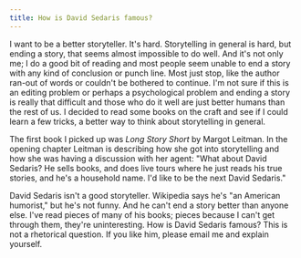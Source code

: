 ```yaml
---
title: How is David Sedaris famous?
---
```


I want to be a better storyteller. It's hard. Storytelling in general is hard, but ending a story, that seems almost impossible to do well. And it's not only me; I do a good bit of reading and most people seem unable to end a story with any kind of conclusion or punch line. Most just stop, like the author ran-out of words or couldn't be bothered to continue. I'm not sure if this is an editing problem or perhaps a psychological problem and ending a story is really that difficult and those who do it well are just better humans than the rest of us. I decided to read some books on the craft and see if I could learn a few tricks, a better way to think about storytelling in general.

The first book I picked up was *Long Story Short* by Margot Leitman. In the opening chapter Leitman is describing how she got into storytelling and how she was having a discussion with her agent: "What about David Sedaris? He sells books, and does live tours where he just reads his true stories, and he's a household name. I'd like to be the next David Sedaris."

David Sedaris isn't a good storyteller. Wikipedia says he's "an American humorist," but he's not funny. And he can't end a story better than anyone else. I've read pieces of many of his books; pieces because I can't get through them, they're uninteresting. How is David Sedaris famous? This is not a rhetorical question. If you like him, please email me and explain yourself.

